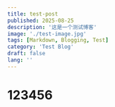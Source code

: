 ```yaml
---
title: test-post
published: 2025-08-25
description: '这是一个测试博客'
image: './test-image.jpg'
tags: [Markdown, Blogging, Test]
category: 'Test Blog'
draft: false 
lang: ''
---
```


# 123456
